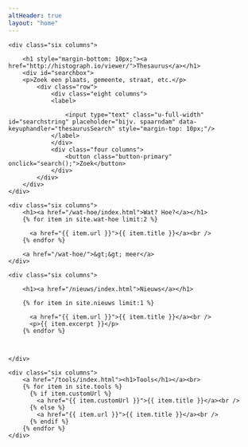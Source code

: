 ```yaml
---
altHeader: true
layout: "home"
---
```


<div class="row" class="home-blocks">
        
	<div class="six columns">

		<h1 style="margin-bottom: 10px;"><a href="http://histograph.io/viewer/">Thesaurus</a></h1>
		<div id="searchbox">
		<p>Zoek een plaats, gemeente, straat, etc.</p>
			<div class="row">
				<div class="eight columns">
				<label>
					
					<input type="text" class="u-full-width" id="searchstring" placeholder="bijv. spaarndam" data-keyuphandler="thesaurusSearch" style="margin-top: 10px;"/>
				</label>
				</div>
				<div class="four columns">
					<button class="button-primary" onclick="search();">Zoek</button>
				</div>
			</div>
		</div>
	</div>

	<div class="six columns">
		<h1><a href="/wat-hoe/index.html">Wat? Hoe?</a></h1>
		{% for item in site.wat-hoe limit:2 %}

		  <a href="{{ item.url }}">{{ item.title }}</a><br />
		{% endfor %}

		<a href="/wat-hoe/">&gt;&gt; meer</a>
	</div>

</div>

<div class="row" class="home-blocks">
        
	<div class="six columns">

		<h1><a href="/nieuws/index.html">Nieuws</a></h1>

		{% for item in site.nieuws limit:1 %}

		  <a href="{{ item.url }}">{{ item.title }}</a><br />
		  <p>{{ item.excerpt }}</p>
		{% endfor %}

		

	</div>

	<div class="six columns">
		<a href="/tools/index.html"><h1>Tools</h1></a><br>
		{% for item in site.tools %}
		  {% if item.customUrl %}
		  	<a href="{{ item.customUrl }}">{{ item.title }}</a><br />
		  {% else %}
		  	<a href="{{ item.url }}">{{ item.title }}</a><br />
		  {% endif %}
		{% endfor %}
	</div>

</div>

<script type="text/javascript">
	var keyHandlerMap = {
			thesaurusSearch: thesaurusSearchKeyUp
		};

	function genericKeyHandler(e){
		var srcElement = e.srcElement,
			handlerName = srcElement.dataset.keyuphandler,
			handler = keyHandlerMap[handlerName];
		
		if(handler){
			handler.call(srcElement, e);
		}
	}

	function thesaurusSearchKeyUp(e){
		var enterCode = 13;

		if(e.keyCode === enterCode){
			location.href = 'http://histograph.io/viewer/#search=' + this.value
		}
	}

	document.addEventListener('keyup', genericKeyHandler);

	function search(){
		var searchstring = document.getElementById('searchstring').value;
		location.href = 'http://histograph.io/viewer/#search=' + searchstring;
	}
</script>